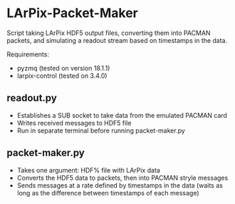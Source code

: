 # LArPix-Packet-Maker
 Script taking LArPix HDF5 output files, converting them into PACMAN packets, and simulating a readout stream based on timestamps in the data.
 
 Requirements:
- pyzmq (tested on version 18.1.1)
- larpix-control (tested on 3.4.0)

## readout.py
- Establishes a SUB socket to take data from the emulated PACMAN card
- Writes received messages to HDF5 file
- Run in separate terminal before running packet-maker.py

## packet-maker.py
- Takes one argument: HDF% file with LArPix data
- Converts the HDF5 data to packets, then into PACMAN stryle messages 
- Sends messages at a rate defined by timestamps in the data (waits as long as the difference between timestamps of each message)

